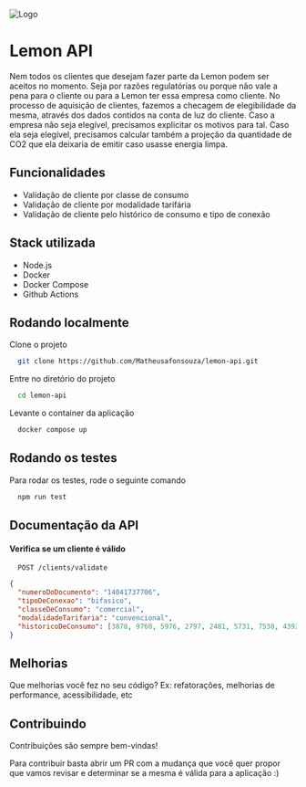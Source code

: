 ![Logo](https://gallery-cdn.breezy.hr/65ab3264-97fb-4d3c-9c05-d4f88988da7c/logo-full-verde.png)

# Lemon API

Nem todos os clientes que desejam fazer parte da Lemon podem ser aceitos no momento. Seja por razões regulatórias ou porque não vale a pena para o cliente ou para a Lemon ter essa empresa como cliente. No processo de aquisição de clientes, fazemos a checagem de elegibilidade da mesma, através dos dados contidos na conta de luz do cliente. Caso a empresa não seja elegível, precisamos explicitar os motivos para tal. Caso ela seja elegível, precisamos calcular também a projeção da quantidade de CO2 que ela deixaria de emitir caso usasse energia limpa.

## Funcionalidades

- Validação de cliente por classe de consumo
- Validação de cliente por modalidade tarifária
- Validação de cliente pelo histórico de consumo e tipo de conexão

## Stack utilizada

- Node.js
- Docker
- Docker Compose
- Github Actions

## Rodando localmente

Clone o projeto

```bash
  git clone https://github.com/Matheusafonsouza/lemon-api.git
```

Entre no diretório do projeto

```bash
  cd lemon-api
```

Levante o container da aplicação

```bash
  docker compose up
```

## Rodando os testes

Para rodar os testes, rode o seguinte comando

```bash
  npm run test
```

## Documentação da API

#### Verifica se um cliente é válido

```
  POST /clients/validate
```

```json
{
  "numeroDoDocumento": "14041737706",
  "tipoDeConexao": "bifasico",
  "classeDeConsumo": "comercial",
  "modalidadeTarifaria": "convencional",
  "historicoDeConsumo": [3878, 9760, 5976, 2797, 2481, 5731, 7538, 4392, 7859, 4160, 6941, 4597]
}
```

## Melhorias

Que melhorias você fez no seu código? Ex: refatorações, melhorias de performance, acessibilidade, etc

## Contribuindo

Contribuições são sempre bem-vindas!

Para contribuir basta abrir um PR com a mudança que você quer propor que vamos revisar e determinar se a mesma é válida para a aplicação :)
